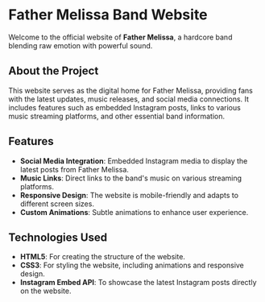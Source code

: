 # Father Melissa Band Website

Welcome to the official website of **Father Melissa**, a hardcore band blending raw emotion with powerful sound.


## About the Project

This website serves as the digital home for Father Melissa, providing fans with the latest updates, music releases, and social media connections. It includes features such as embedded Instagram posts, links to various music streaming platforms, and other essential band information.

## Features

- **Social Media Integration**: Embedded Instagram media to display the latest posts from Father Melissa.
- **Music Links**: Direct links to the band's music on various streaming platforms.
- **Responsive Design**: The website is mobile-friendly and adapts to different screen sizes.
- **Custom Animations**: Subtle animations to enhance user experience.

## Technologies Used

- **HTML5**: For creating the structure of the website.
- **CSS3**: For styling the website, including animations and responsive design.
- **Instagram Embed API**: To showcase the latest Instagram posts directly on the website.


